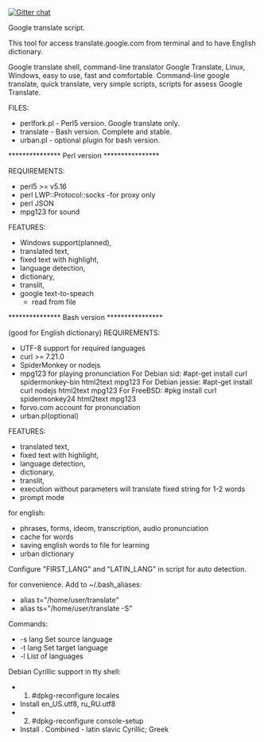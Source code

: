 [![Gitter chat](https://badges.gitter.im/cli/sonews.png)](https://gitter.im/Anoncheg1/Command-line-translator)

Google translate script.

This tool for access translate.google.com from terminal and to have English dictionary.

Google translate shell, command-line translator Google Translate, Linux, Windows, easy to use, fast and comfortable.
Command-line google translate, quick translate, very simple scripts, scripts for assess Google Translate.

FILES:
- perlfork.pl - Perl5 version. Google translate only.
- translate - Bash version. Complete and stable.
- urban.pl - optional plugin for bash version.

*************** Perl version ****************

REQUIREMENTS:
- perl5 >= v5.16
- perl LWP::Protocol::socks -for proxy only
- perl JSON
- mpg123 for sound

FEATURES:
  - Windows support(planned),
  - translated text,
  - fixed text with highlight,
  - language detection,
  - dictionary,
  - translit,
  - google text-to-speach
	  - read from file

*************** Bash version ****************

(good for English dictionary)
REQUIREMENTS:
- UTF-8 support for required languages
- curl >= 7.21.0
- SpiderMonkey or nodejs
- mpg123 for playing pronunciation
For Debian sid: #apt-get install curl spidermonkey-bin html2text mpg123
For Debian jessie: #apt-get install curl nodejs html2text mpg123
For FreeBSD: #pkg install curl spidermonkey24 html2text mpg123
- forvo.com account for pronunciation
- urban.pl(optional)

FEATURES:
  - translated text,
  - fixed text with highlight,
  - language detection,
  - dictionary,
  - translit,
  - execution without parameters will translate fixed string for 1-2 words
  - prompt mode
  
for english: 
- phrases, forms, ideom, transcription, audio pronunciation
- cache for words
- saving english words to file for learning
- urban dictionary

Configure "FIRST_LANG" and "LATIN_LANG" in script for auto detection.

for convenience. Add to ~/.bash_aliases:
- alias t="/home/user/translate"
- alias ts="/home/user/translate -S"

Commands:
- -s lang Set source language
- -t lang Set target language
- -l List of languages

Debian Cyrillic support in tty shell:
- 1)	#dpkg-reconfigure locales
- Install en_US.utf8, ru_RU.utf8
- 2)  #dpkg-reconfigure console-setup
- Install . Combined - latin slavic Cyrillic; Greek
